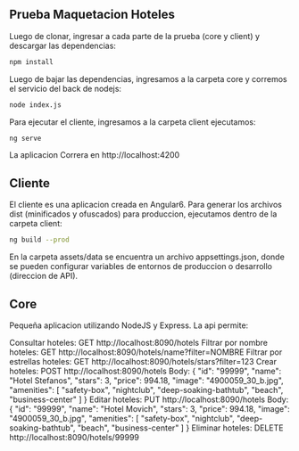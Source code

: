 
## Prueba Maquetacion Hoteles

Luego de clonar, ingresar a cada parte de la prueba (core y client) y descargar las dependencias:

```sh
npm install
```
Luego de bajar las dependencias, ingresamos a la carpeta core y corremos el servicio del back de nodejs:

```sh
node index.js
```

Para ejecutar el cliente, ingresamos a la carpeta client ejecutamos:

```sh
ng serve
```
La aplicacion Correra en http://localhost:4200

## Cliente

El cliente es una aplicacion creada en Angular6. Para generar los archivos dist (minificados y ofuscados) para produccion, ejecutamos dentro de la carpeta client:

```sh
ng build --prod
```

En la carpeta assets/data se encuentra un archivo appsettings.json, donde se pueden configurar variables de entornos de produccion o desarrollo (direccion de API).

## Core

Pequeña aplicacion utilizando NodeJS y Express. La api permite:

Consultar hoteles: GET http://localhost:8090/hotels
Filtrar por nombre hoteles: GET http://localhost:8090/hotels/name?filter=NOMBRE
Filtrar por estrellas hoteles: GET http://localhost:8090/hotels/stars?filter=123
Crear hoteles: POST http://localhost:8090/hotels
    Body: {
        "id": "99999",
        "name": "Hotel Stefanos",
        "stars": 3,
        "price": 994.18,
        "image": "4900059_30_b.jpg",
        "amenities": [
            "safety-box",
            "nightclub",
            "deep-soaking-bathtub",
            "beach",
            "business-center"
        ]
    }
Editar hoteles: PUT http://localhost:8090/hotels
    Body: {
        "id": "99999",
        "name": "Hotel Movich",
        "stars": 3,
        "price": 994.18,
        "image": "4900059_30_b.jpg",
        "amenities": [
            "safety-box",
            "nightclub",
            "deep-soaking-bathtub",
            "beach",
            "business-center"
        ]
    }
Eliminar hoteles: DELETE http://localhost:8090/hotels/99999


